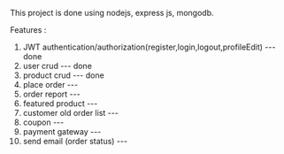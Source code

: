 This project is done using nodejs, express js, mongodb.

Features : 
1. JWT authentication/authorization(register,login,logout,profileEdit) --- done
2. user crud --- done
3. product crud --- done
4. place order ---
5. order report ---
6. featured product ---
7. customer old order list ---
8. coupon ---
9. payment gateway ---
10. send email (order status) ---
